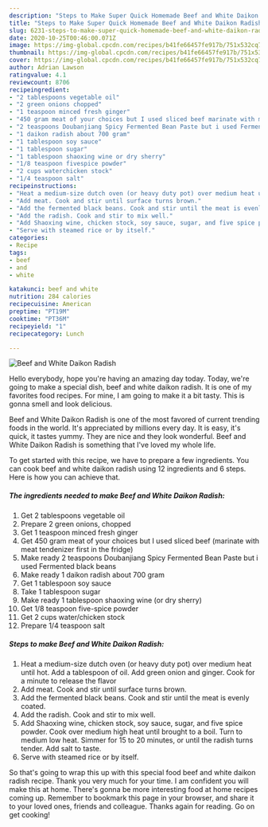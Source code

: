 ```yaml
---
description: "Steps to Make Super Quick Homemade Beef and White Daikon Radish"
title: "Steps to Make Super Quick Homemade Beef and White Daikon Radish"
slug: 6231-steps-to-make-super-quick-homemade-beef-and-white-daikon-radish
date: 2020-10-25T00:46:00.071Z
image: https://img-global.cpcdn.com/recipes/b41fe66457fe917b/751x532cq70/beef-and-white-daikon-radish-recipe-main-photo.jpg
thumbnail: https://img-global.cpcdn.com/recipes/b41fe66457fe917b/751x532cq70/beef-and-white-daikon-radish-recipe-main-photo.jpg
cover: https://img-global.cpcdn.com/recipes/b41fe66457fe917b/751x532cq70/beef-and-white-daikon-radish-recipe-main-photo.jpg
author: Adrian Lawson
ratingvalue: 4.1
reviewcount: 8706
recipeingredient:
- "2 tablespoons vegetable oil"
- "2 green onions chopped"
- "1 teaspoon minced fresh ginger"
- "450 gram meat of your choices but I used sliced beef marinate with meat tendenizer first in the fridge"
- "2 teaspoons Doubanjiang Spicy Fermented Bean Paste but i used Fermented black beans"
- "1 daikon radish about 700 gram"
- "1 tablespoon soy sauce"
- "1 tablespoon sugar"
- "1 tablespoon shaoxing wine or dry sherry"
- "1/8 teaspoon fivespice powder"
- "2 cups waterchicken stock"
- "1/4 teaspoon salt"
recipeinstructions:
- "Heat a medium-size dutch oven (or heavy duty pot) over medium heat until hot. Add a tablespoon of oil. Add green onion and ginger. Cook for a minute to release the flavor"
- "Add meat. Cook and stir until surface turns brown."
- "Add the fermented black beans. Cook and stir until the meat is evenly coated."
- "Add the radish. Cook and stir to mix well."
- "Add Shaoxing wine, chicken stock, soy sauce, sugar, and five spice powder. Cook over medium high heat until brought to a boil. Turn to medium low heat. Simmer for 15 to 20 minutes, or until the radish turns tender. Add salt to taste."
- "Serve with steamed rice or by itself."
categories:
- Recipe
tags:
- beef
- and
- white

katakunci: beef and white 
nutrition: 284 calories
recipecuisine: American
preptime: "PT19M"
cooktime: "PT36M"
recipeyield: "1"
recipecategory: Lunch

---
```



![Beef and White Daikon Radish](https://img-global.cpcdn.com/recipes/b41fe66457fe917b/751x532cq70/beef-and-white-daikon-radish-recipe-main-photo.jpg)

Hello everybody, hope you're having an amazing day today. Today, we're going to make a special dish, beef and white daikon radish. It is one of my favorites food recipes. For mine, I am going to make it a bit tasty. This is gonna smell and look delicious.

Beef and White Daikon Radish is one of the most favored of current trending foods in the world. It's appreciated by millions every day. It is easy, it's quick, it tastes yummy. They are nice and they look wonderful. Beef and White Daikon Radish is something that I've loved my whole life.




To get started with this recipe, we have to prepare a few ingredients. You can cook beef and white daikon radish using 12 ingredients and 6 steps. Here is how you can achieve that.

<!--inarticleads1-->

##### The ingredients needed to make Beef and White Daikon Radish:

1. Get 2 tablespoons vegetable oil
1. Prepare 2 green onions, chopped
1. Get 1 teaspoon minced fresh ginger
1. Get 450 gram meat of your choices but I used sliced beef (marinate with meat tendenizer first in the fridge)
1. Make ready 2 teaspoons Doubanjiang Spicy Fermented Bean Paste but i used Fermented black beans
1. Make ready 1 daikon radish about 700 gram
1. Get 1 tablespoon soy sauce
1. Take 1 tablespoon sugar
1. Make ready 1 tablespoon shaoxing wine (or dry sherry)
1. Get 1/8 teaspoon five-spice powder
1. Get 2 cups water/chicken stock
1. Prepare 1/4 teaspoon salt




<!--inarticleads2-->

##### Steps to make Beef and White Daikon Radish:

1. Heat a medium-size dutch oven (or heavy duty pot) over medium heat until hot. Add a tablespoon of oil. Add green onion and ginger. Cook for a minute to release the flavor
1. Add meat. Cook and stir until surface turns brown.
1. Add the fermented black beans. Cook and stir until the meat is evenly coated.
1. Add the radish. Cook and stir to mix well.
1. Add Shaoxing wine, chicken stock, soy sauce, sugar, and five spice powder. Cook over medium high heat until brought to a boil. Turn to medium low heat. Simmer for 15 to 20 minutes, or until the radish turns tender. Add salt to taste.
1. Serve with steamed rice or by itself.




So that's going to wrap this up with this special food beef and white daikon radish recipe. Thank you very much for your time. I am confident you will make this at home. There's gonna be more interesting food at home recipes coming up. Remember to bookmark this page in your browser, and share it to your loved ones, friends and colleague. Thanks again for reading. Go on get cooking!
